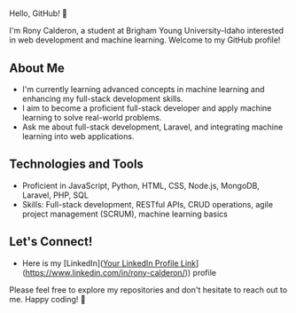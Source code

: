 # <Your Name Here>

Hello, GitHub! 👋

I'm Rony Calderon, a student at Brigham Young University-Idaho interested in web development and machine learning. Welcome to my GitHub profile!

## About Me

- I'm currently learning advanced concepts in machine learning and enhancing my full-stack development skills.
- I aim to become a proficient full-stack developer and apply machine learning to solve real-world problems.
- Ask me about full-stack development, Laravel, and integrating machine learning into web applications.

## Technologies and Tools

- Proficient in JavaScript, Python, HTML, CSS, Node.js, MongoDB, Laravel, PHP, SQL
- Skills: Full-stack development, RESTful APIs, CRUD operations, agile project management (SCRUM), machine learning basics

## Let's Connect!

- Here is my [LinkedIn]([Your LinkedIn Profile Link](https://www.linkedin.com/in/rony-calderon/)](https://www.linkedin.com/in/rony-calderon/)) profile

Please feel free to explore my repositories and don't hesitate to reach out to me. Happy coding! 🚀
